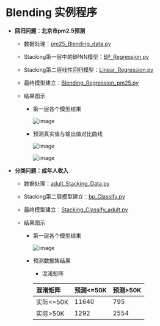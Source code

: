 # Blending 实例程序

  + **回归问题：北京市pm2.5预测**
  
     + 数据处理：[pm25_Blending_data.py](https://github.com/Anfany/Machine-Learning-for-Beginner-by-Python3/blob/master/Blending/pm25_Blending_data.py)
     
     + Stacking第一层中的BPNN模型：[BP_Regression.py](https://github.com/Anfany/Machine-Learning-for-Beginner-by-Python3/blob/master/Blending/BP_Regression.py)
     
     + Stacking第二层线性回归模型：[Linear_Regression.py](https://github.com/Anfany/Machine-Learning-for-Beginner-by-Python3/blob/master/Blending/Linear_Regression.py)
     
     
    + 最终模型建立：[Blending_Regression_pm25.py](https://github.com/Anfany/Machine-Learning-for-Beginner-by-Python3/blob/master/Blending/Blending_Regression_pm25.py)
     
     + 结果图示
     
         * 第一层各个模型结果
       
           ![image](https://github.com/Anfany/Machine-Learning-for-Beginner-by-Python3/blob/master/Blending/Blending_pm25.jpg) 
           
  
        * 预测真实值与输出值对比曲线 
     
           ![image](https://github.com/Anfany/Machine-Learning-for-Beginner-by-Python3/blob/master/Blending/Blending_duibi_公式法.jpg)
         
           ![image](https://github.com/Anfany/Machine-Learning-for-Beginner-by-Python3/blob/master/Blending/Blending_duibi_梯度下降法.jpg) 
  
  + **分类问题：成年人收入**
    
     + 数据处理：[adult_Stacking_Data.py](https://github.com/Anfany/Machine-Learning-for-Beginner-by-Python3/blob/master/Stacking/adult_Stacking_Data.py)
     
     + Stacking第二层模型建立：[bp_Classify.py](https://github.com/Anfany/Machine-Learning-for-Beginner-by-Python3/blob/master/Stacking/bp_Classify.py) 
     
     + 最终模型建立：[Stacking_Classify_adult.py](https://github.com/Anfany/Machine-Learning-for-Beginner-by-Python3/blob/master/Stacking/Stacking_Classify_adult.py)
     
     + 结果图示
     
         * 第一层各个模型结果
       
           ![image](https://github.com/Anfany/Machine-Learning-for-Beginner-by-Python3/blob/master/Stacking/Stacking_adult8.jpg) 
  
        * 预测数据集结果
        
           * 混淆矩阵
   
           |  混淆矩阵 | 预测<=50K | 预测>50K |
           |:-------|:-------|:-------|
           | 实际<=50K |   11640|   795   |
           |  实际>50K |    1292 |   2554  |
